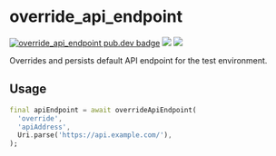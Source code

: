 # override_api_endpoint

[![override_api_endpoint pub.dev badge][pub-badge]][pub-badge-link]
[![][build-badge]][build-badge-link]
[![][codecov-badge]][codecov-badge-link]

Overrides and persists default API endpoint for the test environment.

## Usage

```dart
final apiEndpoint = await overrideApiEndpoint(
  'override',
  'apiAddress',
  Uri.parse('https://api.example.com/'),
);
```
[pub-badge]: https://img.shields.io/pub/v/override_api_endpoint
[pub-badge-link]: https://pub.dev/packages/override_api_endpoint
[build-badge]: https://img.shields.io/github/workflow/status/leancodepl/flutter_corelibrary/override_api_endpoint%20test
[build-badge-link]: https://github.com/leancodepl/flutter_corelibrary/actions?query=workflow%3A%22override_api_endpoint+test%22
[codecov-badge]: https://img.shields.io/codecov/c/gh/leancodepl/flutter_corelibrary?flag=override_api_endpoint
[codecov-badge-link]: https://codecov.io/gh/leancodepl/flutter_corelibrary
[override_api_endpoint_flutter]: https://pub.dev/packages/override_api_endpoint_flutter
